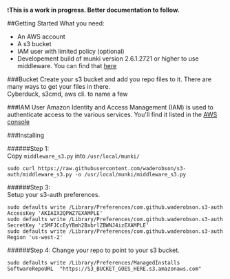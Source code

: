 t****This is a work in progress. Better documentation to follow.****


##Getting Started
What you need:  
* An AWS account
* A s3 bucket
* IAM user with limited policy (optional)
* Developement build of munki version 2.6.1.2721 or higher to use middleware. You can find that [here](https://munkibuilds.org/)


###Bucket
Create your s3 bucket and add you repo files to it. There are many ways to get your files in there.  
Cyberduck, s3cmd, aws cli. to name a few

###IAM User
Amazon Identity and Access Management (IAM) is used to authenticate access to the various services. You'll find it listed in the [AWS console](https://console.aws.amazon.com/iam/home)

###Installing

######Step 1:  
Copy `middleware_s3.py` into `/usr/local/munki/`  
```!#bash
sudo curl https://raw.githubusercontent.com/waderobson/s3-auth/middleware_s3.py -o /usr/local/munki/middleware_s3.py
```
######Step 3:  
Setup your s3-auth preferences.  
```!#bash
sudo defaults write /Library/Preferences/com.github.waderobson.s3-auth AccessKey 'AKIAIX2QPWZ7EXAMPLE'
sudo defaults write /Library/Preferences/com.github.waderobson.s3-auth SecretKey 'z5MFJCcEyYBmh2BxbrlZBWNJ4izEXAMPLE'
sudo defaults write /Library/Preferences/com.github.waderobson.s3-auth Region 'us-west-2'
```
######Step 4:
Change your repo to point to your s3 bucket.  
```!#bash
sudo defaults write /Library/Preferences/ManagedInstalls SoftwareRepoURL  "https://S3_BUCKET_GOES_HERE.s3.amazonaws.com"
```
